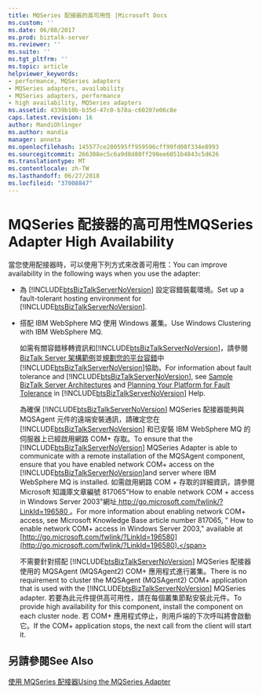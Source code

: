 ```yaml
---
title: MQSeries 配接器的高可用性 |Microsoft Docs
ms.custom: ''
ms.date: 06/08/2017
ms.prod: biztalk-server
ms.reviewer: ''
ms.suite: ''
ms.tgt_pltfrm: ''
ms.topic: article
helpviewer_keywords:
- performance, MQSeries adapters
- MQSeries adapters, availability
- MQSeries adapters, performance
- high availability, MQSeries adapters
ms.assetid: 4339b10b-b35d-47c0-b78a-c60207e06c8e
caps.latest.revision: 16
author: MandiOhlinger
ms.author: mandia
manager: anneta
ms.openlocfilehash: 145577ce280595ff959596cff99fd08f334e8993
ms.sourcegitcommit: 266308ec5c6a9d8d80ff298ee6051b4843c5d626
ms.translationtype: MT
ms.contentlocale: zh-TW
ms.lasthandoff: 06/27/2018
ms.locfileid: "37008847"
---
```

# <a name="mqseries-adapter-high-availability"></a><span data-ttu-id="2e5fb-102">MQSeries 配接器的高可用性</span><span class="sxs-lookup"><span data-stu-id="2e5fb-102">MQSeries Adapter High Availability</span></span>
<span data-ttu-id="2e5fb-103">當您使用配接器時，可以使用下列方式來改善可用性：</span><span class="sxs-lookup"><span data-stu-id="2e5fb-103">You can improve availability in the following ways when you use the adapter:</span></span>  
  
- <span data-ttu-id="2e5fb-104">為 [!INCLUDE[btsBizTalkServerNoVersion](../includes/btsbiztalkservernoversion-md.md)] 設定容錯裝載環境。</span><span class="sxs-lookup"><span data-stu-id="2e5fb-104">Set up a fault-tolerant hosting environment for [!INCLUDE[btsBizTalkServerNoVersion](../includes/btsbiztalkservernoversion-md.md)].</span></span>  
  
- <span data-ttu-id="2e5fb-105">搭配 IBM WebSphere MQ 使用 Windows 叢集。</span><span class="sxs-lookup"><span data-stu-id="2e5fb-105">Use Windows Clustering with IBM WebSphere MQ.</span></span>  
  
  <span data-ttu-id="2e5fb-106">如需有關容錯移轉資訊和[!INCLUDE[btsBizTalkServerNoVersion](../includes/btsbiztalkservernoversion-md.md)]，請參閱[BizTalk Server 架構範例](../core/sample-biztalk-server-architectures.md)並[規劃您的平台容錯](../core/planning-your-platform-for-fault-tolerance.md)中[!INCLUDE[btsBizTalkServerNoVersion](../includes/btsbiztalkservernoversion-md.md)]協助。</span><span class="sxs-lookup"><span data-stu-id="2e5fb-106">For information about fault tolerance and [!INCLUDE[btsBizTalkServerNoVersion](../includes/btsbiztalkservernoversion-md.md)], see [Sample BizTalk Server Architectures](../core/sample-biztalk-server-architectures.md) and [Planning Your Platform for Fault Tolerance](../core/planning-your-platform-for-fault-tolerance.md) in [!INCLUDE[btsBizTalkServerNoVersion](../includes/btsbiztalkservernoversion-md.md)] Help.</span></span>  
  
  <span data-ttu-id="2e5fb-107">為確保 [!INCLUDE[btsBizTalkServerNoVersion](../includes/btsbiztalkservernoversion-md.md)] MQSeries 配接器能夠與 MQSAgent 元件的遠端安裝通訊，請確定您在 [!INCLUDE[btsBizTalkServerNoVersion](../includes/btsbiztalkservernoversion-md.md)] 和已安裝 IBM WebSphere MQ 的伺服器上已經啟用網路 COM+ 存取。</span><span class="sxs-lookup"><span data-stu-id="2e5fb-107">To ensure that the [!INCLUDE[btsBizTalkServerNoVersion](../includes/btsbiztalkservernoversion-md.md)] MQSeries Adapter is able to communicate with a remote installation of the MQSAgent component, ensure that you have enabled network COM+ access on the [!INCLUDE[btsBizTalkServerNoVersion](../includes/btsbiztalkservernoversion-md.md)]and server where IBM WebSphere MQ is installed.</span></span> <span data-ttu-id="2e5fb-108">如需啟用網路 COM + 存取的詳細資訊，請參閱 Microsoft 知識庫文章編號 817065"How to enable network COM + access in Windows Server 2003"網址[ http://go.microsoft.com/fwlink/?LinkId=196580 ](http://go.microsoft.com/fwlink/?LinkId=196580)。</span><span class="sxs-lookup"><span data-stu-id="2e5fb-108">For more information about enabling network COM+ access, see Microsoft Knowledge Base article number 817065, " How to enable network COM+ access in Windows Server 2003," available at [http://go.microsoft.com/fwlink/?LinkId=196580](http://go.microsoft.com/fwlink/?LinkId=196580).</span></span>  
  
  <span data-ttu-id="2e5fb-109">不需要針對搭配 [!INCLUDE[btsBizTalkServerNoVersion](../includes/btsbiztalkservernoversion-md.md)] MQSeries 配接器使用的 MQSAgent (MQSAgent2) COM+ 應用程式進行叢集。</span><span class="sxs-lookup"><span data-stu-id="2e5fb-109">There is no requirement to cluster the MQSAgent (MQSAgent2) COM+ application that is used with the [!INCLUDE[btsBizTalkServerNoVersion](../includes/btsbiztalkservernoversion-md.md)] MQSeries adapter.</span></span> <span data-ttu-id="2e5fb-110">若要為此元件提供高可用性，請在每個叢集節點安裝此元件。</span><span class="sxs-lookup"><span data-stu-id="2e5fb-110">To provide high availability for this component, install the component on each cluster node.</span></span> <span data-ttu-id="2e5fb-111">若 COM+ 應用程式停止，則用戶端的下次呼叫將會啟動它。</span><span class="sxs-lookup"><span data-stu-id="2e5fb-111">If the COM+ application stops, the next call from the client will start it.</span></span>  
  
## <a name="see-also"></a><span data-ttu-id="2e5fb-112">另請參閱</span><span class="sxs-lookup"><span data-stu-id="2e5fb-112">See Also</span></span>  
 [<span data-ttu-id="2e5fb-113">使用 MQSeries 配接器</span><span class="sxs-lookup"><span data-stu-id="2e5fb-113">Using the MQSeries Adapter</span></span>](../core/using-the-mqseries-adapter.md)